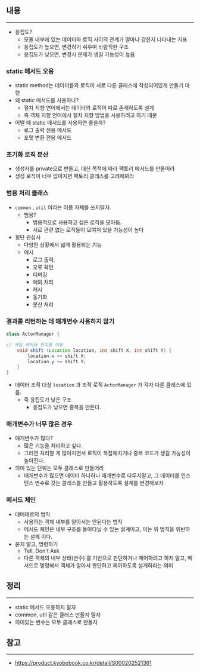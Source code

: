 ## 내용
---
- 응집도?
	- 모듈 내부에 있는 데이터와 로직 사이의 관계가 얼마나 강한지 나타내는 지표
	- 응집도가 높으면, 변경하기 쉬우며 바람직한 구조
	- 응집도가 낮으면, 변경시 문제가 생길 가능성이 높음
### static 메서드 오용
- static method는 데이터를와 로직이 서로 다른 클래스에 작성되어있게 만들기 마련
- 왜 static 메서드를 사용하나?
	- 절차 지향 언어에서는 데이터와 로직이 따로 존재하도록 설계
	- 즉 객체 지향 언어에서 절차 지향 방법을 사용하려고 하기 때문
- 어떨 때 static 메서드를 사용하면 좋을까?
	- 로그 출력 전용 메서드
	- 포맷 변환 전용 메서드
### 초기화 로직 분산
- 생성자를 private으로 반들고, 대신 목적에 따라 팩토리 메서드를 만들어라
- 생성 로직이 너무 많아지면 팩토리 클래스를 고려해봐라

### 범용 처리 클래스
- `common` , `util` 이라는 이름 자체를 쓰지말자.
	- 범용?
		- 범용적으로 사용하고 싶은 로직을 모아둠.
		- 서로 관련 없는 로직들이 모여저 있을 가능성이 높다
- 횡단 관심사
	- 다양한 상황에서 넓게 활용되는 기능
	- 예시
		- 로그 출력,
		- 오류 확인
		- 디버깅
		- 예외 처리
		- 캐시
		- 동기화
		- 분산 처리
### 결과를 리턴하는 데 매개변수 사용하지 않기
```java
class ActorManager {

// 게임 캐릭터 위치를 이동
	void shift (Location location, int shift X, int shift Y) {
		location.x += shift X;
		location.y += shift Y;
	}
}
```
- 데이터 조작 대상 `location` 과 조작 로직 `ActorManager` 가 각자 다른 클래스에 있음.
	- 즉 응집도가 낮은 구조
		- 응집도가 낮으면 중복을 만든다.

### 매개변수가 너무 많은 경우
- 매개변수가 많다?
	- 많은 기능을 처리하고 싶다.
	- 그러면 처리할 게 많아지면서 로직이 복잡해지거나 중복 코드가 생길 가능성이 높아진다.
- 의미 있는 단위는 모두 클래스로 만들어라
	- 매개변수가 많으면 데이터 하나하나 매개변수로 다루지말고, 그 데이터를 인스턴스 변수로 갖는 클래스를 만들고 활용하도록 설계를 변경해보자

### 메서드 체인
- 데메테르의 법칙
	- 사용하는 객체 내부를 알아서는 안된다는 법칙
	- 메서드 체인은 내부 구조를 돌아다닐 수 있는 설계이고, 이는 위 법칙을 위반하는 설계 이다.
- 묻지 말고, 명령하기
	- Tell, Don't Ask
	- 다른 객체의 내부 상태(변수) 를 기반으로 판단하거나 제어하려고 하지 말고, 메서드로 명령해서 객체가 알아서 판단하고 제어하도록 설계하라는 의미

## 정리
---
- static 메서드 오용하지 말자
- common, util 같은 클래스 만들지 말자
- 의미있는 변수는 모두 클래스로 만들자
## 참고
---
- https://product.kyobobook.co.kr/detail/S000202521361
